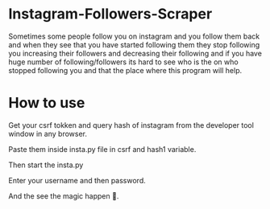 # Instagram-Followers-Scraper
Sometimes some people follow you on instagram and you follow them back and when they see that you have started following them they stop following you increasing their followers and decreasing their following and if you have huge number of following/followers its hard to see who is the on who stopped following you and that the place where this program will help.

# How to use 
Get your csrf tokken and query hash of instagram from the developer tool window in any browser.

Paste them inside insta.py file in csrf and hash1 variable.

Then start the insta.py

Enter your username and then password.

And the see the magic happen 🙂.
